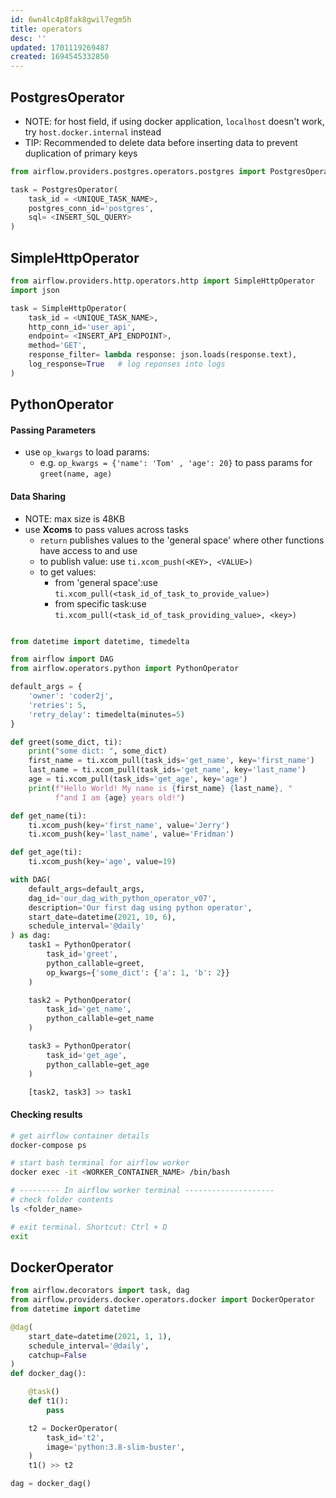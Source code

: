 ```yaml
---
id: 6wn4lc4p8fak8gwil7egm5h
title: operators
desc: ''
updated: 1701119269487
created: 1694545332850
---
```


## PostgresOperator

- NOTE: for host field, if using docker application, `localhost` doesn't work, try `host.docker.internal` instead
- TIP: Recommended to delete data before inserting data to prevent duplication of primary keys
```py
from airflow.providers.postgres.operators.postgres import PostgresOperator

task = PostgresOperator(
    task_id = <UNIQUE_TASK_NAME>,
    postgres_conn_id='postgres',
    sql= <INSERT_SQL_QUERY>
)
```

## SimpleHttpOperator


```py
from airflow.providers.http.operators.http import SimpleHttpOperator
import json

task = SimpleHttpOperator(
    task_id = <UNIQUE_TASK_NAME>,
    http_conn_id='user_api',
    endpoint= <INSERT_API_ENDPOINT>,
    method='GET',
    response_filter= lambda response: json.loads(response.text),
    log_response=True   # log reponses into logs
)

```

## PythonOperator

#### Passing Parameters

- use `op_kwargs` to load params:
  - e.g. `op_kwargs = {'name': 'Tom' , 'age': 20}` to pass params for `greet(name, age)`

#### Data Sharing

- NOTE: max size is 48KB
- use **Xcoms** to pass values across tasks
  - `return` publishes values to the 'general space' where other functions have access to and use
  - to publish value: use `ti.xcom_push(<KEY>, <VALUE>)`
  - to get values:
    - from 'general space':use `ti.xcom_pull(<task_id_of_task_to_provide_value>)`
    - from specific task:use `ti.xcom_pull(<task_id_of_task_providing_value>, <key>)`

```py

from datetime import datetime, timedelta

from airflow import DAG
from airflow.operators.python import PythonOperator

default_args = {
    'owner': 'coder2j',
    'retries': 5,
    'retry_delay': timedelta(minutes=5)
}

def greet(some_dict, ti):
    print("some dict: ", some_dict)
    first_name = ti.xcom_pull(task_ids='get_name', key='first_name')
    last_name = ti.xcom_pull(task_ids='get_name', key='last_name')
    age = ti.xcom_pull(task_ids='get_age', key='age')
    print(f"Hello World! My name is {first_name} {last_name}, "
          f"and I am {age} years old!")

def get_name(ti):
    ti.xcom_push(key='first_name', value='Jerry')
    ti.xcom_push(key='last_name', value='Fridman')

def get_age(ti):
    ti.xcom_push(key='age', value=19)

with DAG(
    default_args=default_args,
    dag_id='our_dag_with_python_operator_v07',
    description='Our first dag using python operator',
    start_date=datetime(2021, 10, 6),
    schedule_interval='@daily'
) as dag:
    task1 = PythonOperator(
        task_id='greet',
        python_callable=greet,
        op_kwargs={'some_dict': {'a': 1, 'b': 2}}
    )

    task2 = PythonOperator(
        task_id='get_name',
        python_callable=get_name
    )

    task3 = PythonOperator(
        task_id='get_age',
        python_callable=get_age
    )

    [task2, task3] >> task1
```
#### Checking results

```bash
# get airflow container details
docker-compose ps

# start bash terminal for airflow worker
docker exec -it <WORKER_CONTAINER_NAME> /bin/bash

# --------- In airflow worker terminal --------------------
# check folder contents
ls <folder_name>

# exit terminal. Shortcut: Ctrl + D
exit
```

## DockerOperator

```py
from airflow.decorators import task, dag
from airflow.providers.docker.operators.docker import DockerOperator
from datetime import datetime

@dag(
    start_date=datetime(2021, 1, 1),
    schedule_interval='@daily',
    catchup=False
)
def docker_dag():

    @task()
    def t1():
        pass

    t2 = DockerOperator(
        task_id='t2',
        image='python:3.8-slim-buster',
    )    
    t1() >> t2

dag = docker_dag()
```